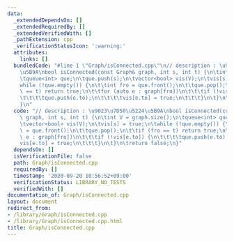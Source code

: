 ```yaml
---
data:
  _extendedDependsOn: []
  _extendedRequiredBy: []
  _extendedVerifiedWith: []
  _pathExtension: cpp
  _verificationStatusIcon: ':warning:'
  attributes:
    links: []
  bundledCode: "#line 1 \"Graph/isConnected.cpp\"\n// description : \u9023\u7D50\u5224\
    \u5B9A\nbool isConnected(const Graph& graph, int s, int t) {\n\tint V = graph.size();\n\
    \tqueue<int> que;\n\tque.push(s);\n\tvector<bool> vis(V);\n\tvis[s] = true;\n\t\
    while (!que.empty()) {\n\t\tint fro = que.front();\n\t\tque.pop();\n\t\tif (fro\
    \ == t) return true;\n\t\tfor (auto e : graph[fro])\n\t\t\tif (!vis[e.to]) {\n\
    \t\t\t\tque.push(e.to);\n\t\t\t\tvis[e.to] = true;\n\t\t\t}\n\t}\n\treturn false;\n\
    }\n"
  code: "// description : \u9023\u7D50\u5224\u5B9A\nbool isConnected(const Graph&\
    \ graph, int s, int t) {\n\tint V = graph.size();\n\tqueue<int> que;\n\tque.push(s);\n\
    \tvector<bool> vis(V);\n\tvis[s] = true;\n\twhile (!que.empty()) {\n\t\tint fro\
    \ = que.front();\n\t\tque.pop();\n\t\tif (fro == t) return true;\n\t\tfor (auto\
    \ e : graph[fro])\n\t\t\tif (!vis[e.to]) {\n\t\t\t\tque.push(e.to);\n\t\t\t\t\
    vis[e.to] = true;\n\t\t\t}\n\t}\n\treturn false;\n}"
  dependsOn: []
  isVerificationFile: false
  path: Graph/isConnected.cpp
  requiredBy: []
  timestamp: '2020-09-20 10:56:52+09:00'
  verificationStatus: LIBRARY_NO_TESTS
  verifiedWith: []
documentation_of: Graph/isConnected.cpp
layout: document
redirect_from:
- /library/Graph/isConnected.cpp
- /library/Graph/isConnected.cpp.html
title: Graph/isConnected.cpp
---
```

